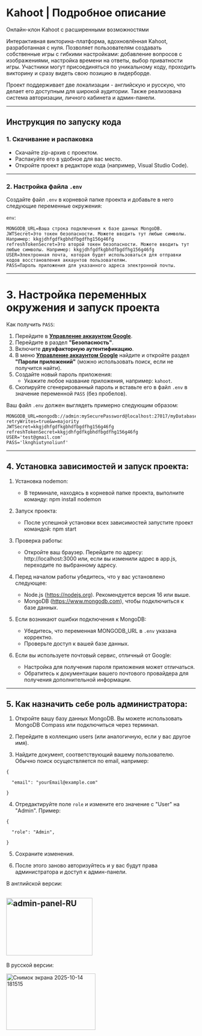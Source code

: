 # Kahoot | Подробное описание

Онлайн-клон Kahoot с расширенными возможностями

Интерактивная викторина-платформа, вдохновлённая Kahoot, разработанная с нуля. Позволяет пользователям создавать собственные игры с гибкими настройками: добавление вопросов с изображениями, настройка времени на ответы, выбор приватности игры. Участники могут присоединяться по уникальному коду, проходить викторину и сразу видеть свою позицию в лидерборде.

Проект поддерживает две локализации - английскую и русскую, что делает его доступным для широкой аудитории. Также реализована система авторизации, личного кабинета и админ-панели.

---

## Инструкция по запуску кода

### 1. Скачивание и распаковка
- Скачайте zip-архив с проектом.
- Распакуйте его в удобное для вас место.
- Откройте проект в редакторе кода (например, Visual Studio Code).

---

### 2. Настройка файла `.env`
Создайте файл `.env` в корневой папке проекта и добавьте в него следующие переменные окружения:

`env`:
```
MONGODB_URL=Ваша строка подключения к базе данных MongoDB.
JWTSecret=Это токен безопасности. Можете вводить тут любые символы. Например: kkgjdhfgdfkgbhdfbgdfhg156g46fg
refreshTokenSecret=Это второй токен безопасности. Можете вводить тут любые символы. Например: kkgjdhfgdfkgbhdfbgdfhg156g46fg
USER=Электронная почта, которая будет использоваться для отправки кодов восстановления аккаунтов пользователям.
PASS=Пароль приложения для указанного адреса электронной почты.
```
---

# 3. Настройка переменных окружения и запуск проекта

Как получить `PASS`:

1. Перейдите в **[Управление аккаунтом Google](https://myaccount.google.com/)**.
2. Перейдите в раздел **"Безопасность"**.
3. Включите **двухфакторную аутентификацию**.
4. В меню **[Управление аккаунтом Google](https://myaccount.google.com/)** найдите и откройте раздел **"Пароли приложений"** (можно использовать поиск, если не получится найти).
5. Создайте новый пароль приложения:
    - Укажите любое название приложения, например: `kahoot`.
6. Скопируйте сгенерированный пароль и вставьте его в файл `.env` в значение переменной `PASS` (без пробелов).

Ваш файл `.env` должен выглядеть примерно следующим образом:
```
MONGODB_URL=mongodb://admin:mySecurePassword@localhost:27017/myDatabase?retryWrites=true&w=majority
JWTSecret=kkgjdhfgdfkgbhdfbgdfhg156g46fg
refreshTokenSecret=kkgjdhfgdfkgbhdfbgdfhg156g46fg
USER='test@gmail.com'
PASS='lknghiutynoliunf'
```

---

## 4. Установка зависимостей и запуск проекта:

1. Установка nodemon:
     - В терминале, находясь в корневой папке проекта, выполните команду: npm install nodemon

2. Запуск проекта:
    - После успешной установки всех зависимостей запустите проект командой: npm start

3. Проверка работы:
     - Откройте ваш браузер. Перейдите по адресу: http://localhost:3000 или, если вы изменили адрес в app.js, переходите по выбранному адресу.

5. Перед началом работы убедитесь, что у вас установлено следующее:
    - Node.js (https://nodejs.org). Рекомендуется версия 16 или выше.
    - MongoDB (https://www.mongodb.com), чтобы подключиться к базе данных.

6. Если возникают ошибки подключения к MongoDB:
    - Убедитесь, что переменная MONGODB_URL в `.env` указана корректно.
    - Проверьте доступ к вашей базе данных.

7. Если вы используете почтовый сервис, отличный от Google:
    - Настройка для получения пароля приложения может отличаться.
    - Обратитесь к документации вашего почтового провайдера для получения дополнительной информации.

---

## 5. Как назначить себе роль администратора:

1. Откройте вашу базу данных MongoDB. Вы можете использовать MongoDB Compass или подключиться через терминал.

2. Перейдите в коллекцию users (или аналогичную, если у вас другое имя).

3. Найдите документ, соответствующий вашему пользователю. Обычно поиск осуществляется по email, например:
```
{

  "email": "yourEmail@example.com"

}
```

4. Отредактируйте поле `role` и измените его значение с "User" на "Admin". Пример:
```
{

  "role": "Admin",

}
```

5. Сохраните изменения.

6. После этого заново авторизуйтесь и у вас будут права администратора и доступ к админ-панели.

В английской версии:

## <img width="229" height="153" alt="admin-panel-RU" src="https://github.com/user-attachments/assets/1428f3d5-edf8-4560-9f80-842285b38faf" />

В русской версии:

<img width="237" height="150" alt="Снимок экрана 2025-10-14 181515" src="https://github.com/user-attachments/assets/127a60b2-b3f5-4cae-80f7-1fc41344e811" />



